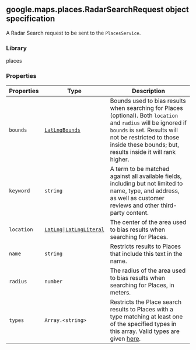 <h2 id="RadarSearchRequest">
google.maps.places.RadarSearchRequest
object specification
</h2><p>A Radar Search request to be sent to the <code>PlacesService</code>.</p><h3>Library</h3><p>places</p><h3>Properties</h3><table summary="interface RadarSearchRequest - Properties" width="100%">
<thead>
<tr><th>Properties</th>
<th>Type</th>
<th>Description</th>
</tr></thead>
<tbody>
<tr>
<td><code>bounds</code></td>
<td><code><a href="https://github.com/amenadiel/google-maps-documentation/blob/master/docs/google.maps.LatLngBounds.md">LatLngBounds</a></code></td>
<td>Bounds used to bias results when searching for Places (optional). Both <code>location</code> and <code>radius</code> will be ignored if <code>bounds</code> is set. Results will not be restricted to those inside these bounds; but, results inside it will rank higher.</td>
</tr>
<tr>
<td><code>keyword</code></td>
<td><code>string</code></td>
<td>A term to be matched against all available fields, including but not limited to name, type, and address, as well as customer reviews and other third-party content.</td>
</tr>
<tr>
<td><code>location</code></td>
<td><code><a href="https://github.com/amenadiel/google-maps-documentation/blob/master/docs/google.maps.LatLng.md">LatLng</a>|<a href="https://github.com/amenadiel/google-maps-documentation/blob/master/docs/google.maps.LatLngLiteral.md">LatLngLiteral</a></code></td>
<td>The center of the area used to bias results when searching for Places.</td>
</tr>
<tr>
<td><code>name</code></td>
<td><code>string</code></td>
<td>Restricts results to Places that include this text in the name.</td>
</tr>
<tr>
<td><code>radius</code></td>
<td><code>number</code></td>
<td>The radius of the area used to bias results when searching for Places, in meters.</td>
</tr>
<tr>
<td><code>types</code></td>
<td><code>Array.&lt;string&gt;</code></td>
<td>Restricts the Place search results to Places with a type matching at least one of the specified types in this array. Valid types are given <a href="/maps/documentation/places/supported_types">here</a>.</td>
</tr>
</tbody>
</table>